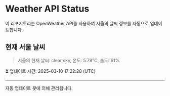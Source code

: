 
# Weather API Status

이 리포지토리는 OpenWeather API를 사용하여 서울의 날씨 정보를 자동으로 업데이트합니다.

## 현재 서울 날씨
> 서울의 현재 날씨: clear sky, 온도: 5.79°C, 습도: 61%

⏳ 업데이트 시간: 2025-03-10 17:22:28 (UTC)

---
자동 업데이트 봇에 의해 관리됩니다.
